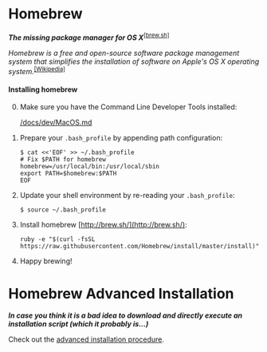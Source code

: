 # Homebrew

***The missing package manager for OS X***<sup>[[brew.sh]](http://brew.sh)</sup>

_Homebrew is a free and open-source software package management system that simplifies the installation of software on Apple's OS X operating system._<sup>[[Wikipedia]](https://en.wikipedia.org/wiki/Homebrew_%28package_management_software%29)</sup>

#### Installing homebrew
0. Make sure you have the Command Line Developer Tools installed:

	[/docs/dev/MacOS.md](/docs/dev/MacOS.md)

1. Prepare your `.bash_profile` by appending path configuration:

	```
	$ cat <<'EOF' >> ~/.bash_profile
	# Fix $PATH for homebrew
	homebrew=/usr/local/bin:/usr/local/sbin
	export PATH=$homebrew:$PATH
	EOF
	```
2. Update your shell environment by re-reading your `.bash_profile`:

	```
	$ source ~/.bash_profile
	```
3. Install homebrew [http://brew.sh/](http://brew.sh/):

	```
	ruby -e "$(curl -fsSL https://raw.githubusercontent.com/Homebrew/install/master/install)"
	```
4. Happy brewing!

# Homebrew Advanced Installation

***In case you think it is a bad idea to download and directly execute an installation script (which it probably is...)***

Check out the [advanced installation procedure](ADVANCED.md).
